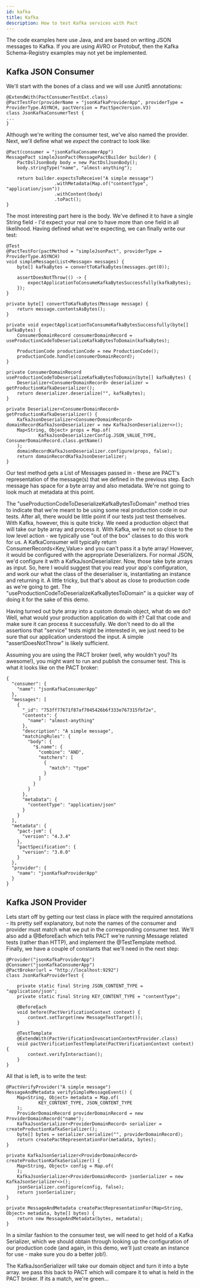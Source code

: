 ```yaml
---
id: kafka
title: Kafka
description: How to test Kafka services with Pact
---
```


The code examples here use Java, and are based on writing JSON messages to Kafka. If you are using AVRO or Protobuf, then the Kafka Schema-Registry examples may not yet be implemented.

## Kafka JSON Consumer
We'll start with the bones of a class and we will use Junit5 annotations:

```
@ExtendWith(PactConsumerTestExt.class)
@PactTestFor(providerName = "jsonKafkaProviderApp", providerType = ProviderType.ASYNCH, pactVersion = PactSpecVersion.V3)
class JsonKafkaConsumerTest {
...
}
```

Although we're writing the consumer test, we've also named the provider. Next, we'll define what we *expect* the contract to look like:
```
@Pact(consumer = "jsonKafkaConsumerApp")
MessagePact simpleJsonPact(MessagePactBuilder builder) {
    PactDslJsonBody body = new PactDslJsonBody();
    body.stringType("name", "almost-anything");

    return builder.expectsToReceive("A simple message")
                  .withMetadata(Map.of("contentType", "application/json"))
                  .withContent(body)
                  .toPact();
}
```
The most interesting part here is the body. We've defined it to have a single String field - I'd expect your real one to have more than one field in all likelihood. Having defined what we're expecting, we can finally write our test:
```
@Test
@PactTestFor(pactMethod = "simpleJsonPact", providerType = ProviderType.ASYNCH)
void simpleMessage(List<Message> messages) {
    byte[] kafkaBytes = convertToKafkaBytes(messages.get(0));

    assertDoesNotThrow(() -> {
        expectApplicationToConsumeKafkaBytesSuccessfully(kafkaBytes);
    });
}

private byte[] convertToKafkaBytes(Message message) {
    return message.contentsAsBytes();
}

private void expectApplicationToConsumeKafkaBytesSuccessfully(byte[] kafkaBytes) {
    ConsumerDomainRecord consumerDomainRecord = useProductionCodeToDeserializeKafkaBytesToDomain(kafkaBytes);

    ProductionCode productionCode = new ProductionCode();
    productionCode.handle(consumerDomainRecord);
}

private ConsumerDomainRecord useProductionCodeToDeserializeKafkaBytesToDomain(byte[] kafkaBytes) {
    Deserializer<ConsumerDomainRecord> deserializer = getProductionKafkaDeserializer();
    return deserializer.deserialize("", kafkaBytes);
}

private Deserializer<ConsumerDomainRecord> getProductionKafkaDeserializer() {
    KafkaJsonDeserializer<ConsumerDomainRecord> domainRecordKafkaJsonDeserializer = new KafkaJsonDeserializer<>();
    Map<String, Object> props = Map.of(
            KafkaJsonDeserializerConfig.JSON_VALUE_TYPE, ConsumerDomainRecord.class.getName()
    );
    domainRecordKafkaJsonDeserializer.configure(props, false);
    return domainRecordKafkaJsonDeserializer;
}
```

Our test method gets a List of Messages passed in - these are PACT's representation of the message(s) that we defined in the previous step. Each message has space for a byte array and also metadata. We're not going to look much at metadata at this point. 

The "useProductionCodeToDeserializeKafkaBytesToDomain" method tries to indicate that we're meant to be using some real production code in our tests. After all, there would be little point if our tests just test themselves. With Kafka, however, this is quite tricky. We need a production object that will take our byte array and process it. With Kafka, we're not so close to the low level action - we typically use "out of the box" classes to do this work for us. A KafkaConsumer will typically return ConsumerRecords<Key,Value> and you can't pass it a byte array! However, it would be configured with the appropriate Deserializers. For normal JSON, we'd configure it with a KafkaJsonDeserializer. Now, those take byte arrays as input. So, here I would suggest that you read your app's configuration, and work our what the class of the deserialiser is, instantiating an instance and returning it. A little tricky, but that's about as close to production code as we're going to get. The "useProductionCodeToDeserializeKafkaBytesToDomain" is a quicker way of doing it for the sake of this demo.

Having turned out byte array into a custom domain object, what do we do? Well, what would your production application do with it? Call that code and make sure it can process it successfully. We don't need to do all the assertions that "service" tests might be interested in, we just need to be sure that our application understood the input. A simple "assertDoesNotThrow" is likely sufficient.

Assuming you are using the PACT broker (well, why wouldn't you? Its awesome!), you might want to run and publish the consumer test. This is what it looks like on the PACT broker:
```
{
  "consumer": {
    "name": "jsonKafkaConsumerApp"
  },
  "messages": [
    {
      "_id": "753ff77671f87af7045426b6f333e767315fbf2e",
      "contents": {
        "name": "almost-anything"
      },
      "description": "A simple message",
      "matchingRules": {
        "body": {
          "$.name": {
            "combine": "AND",
            "matchers": [
              {
                "match": "type"
              }
            ]
          }
        }
      },
      "metaData": {
        "contentType": "application/json"
      }
    }
  ],
  "metadata": {
    "pact-jvm": {
      "version": "4.3.4"
    },
    "pactSpecification": {
      "version": "3.0.0"
    }
  },
  "provider": {
    "name": "jsonKafkaProviderApp"
  }
}
```

## Kafka JSON Provider
Lets start off by getting our test class in place with the required annotations - its pretty self explanatory, but note the names of the consumer and provider must match what we put in the corresponding consumer test. We'll also add a @BeforeEach which tells PACT we're running Message related tests (rather than HTTP), and implement the @TestTemplate method. Finally, we have a couple of constants that we'll need in the next step:
```
@Provider("jsonKafkaProviderApp")
@Consumer("jsonKafkaConsumerApp")
@PactBroker(url = "http://localhost:9292")
class JsonKafkaProviderTest {

    private static final String JSON_CONTENT_TYPE = "application/json";
    private static final String KEY_CONTENT_TYPE = "contentType";

    @BeforeEach
    void before(PactVerificationContext context) {
        context.setTarget(new MessageTestTarget());
    }

    @TestTemplate
    @ExtendWith(PactVerificationInvocationContextProvider.class)
    void pactVerificationTestTemplate(PactVerificationContext context) {
        context.verifyInteraction();
    }
}
```
All that is left, is to write the test:
```
@PactVerifyProvider("A simple message")
MessageAndMetadata verifySimpleMessageEvent() {
    Map<String, Object> metadata = Map.of(
            KEY_CONTENT_TYPE, JSON_CONTENT_TYPE
    );
    ProviderDomainRecord providerDomainRecord = new ProviderDomainRecord("name");
    KafkaJsonSerializer<ProviderDomainRecord> serializer = createProductionKafkaSerializer();
    byte[] bytes = serializer.serialize("", providerDomainRecord);
    return createPactRepresentationFor(metadata, bytes);
}

private KafkaJsonSerializer<ProviderDomainRecord> createProductionKafkaSerializer() {
    Map<String, Object> config = Map.of(
    );
    KafkaJsonSerializer<ProviderDomainRecord> jsonSerializer = new KafkaJsonSerializer<>();
    jsonSerializer.configure(config, false);
    return jsonSerializer;
}

private MessageAndMetadata createPactRepresentationFor(Map<String, Object> metadata, byte[] bytes) {
    return new MessageAndMetadata(bytes, metadata);
}
```
In a similar fashion to the consumer test, we will need to get hold of a Kafka Serializer, which we should obtain through looking up the configuration of our production code (and again, in this demo, we'll just create an instance for use - make sure you do a better job!). 

The KafkaJsonSerializer will take our domain object and turn it into a byte array. we pass this back to PACT which will compare it to what is held in the PACT broker. If its a match, we're green...
